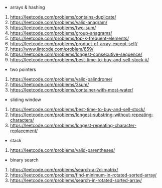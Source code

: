 * arrays & hashing
1. https://leetcode.com/problems/contains-duplicate/
2. https://leetcode.com/problems/valid-anagram/
3. https://leetcode.com/problems/two-sum/
4. https://leetcode.com/problems/group-anagrams/
5. https://leetcode.com/problems/top-k-frequent-elements/
6. https://leetcode.com/problems/product-of-array-except-self/
7. https://www.lintcode.com/problem/659/
8. https://leetcode.com/problems/longest-consecutive-sequence/
9. https://leetcode.com/problems/best-time-to-buy-and-sell-stock-ii/

* two pointers
1. https://leetcode.com/problems/valid-palindrome/
2. https://leetcode.com/problems/3sum/
3. https://leetcode.com/problems/container-with-most-water/

* sliding window
1. https://leetcode.com/problems/best-time-to-buy-and-sell-stock/
2. https://leetcode.com/problems/longest-substring-without-repeating-characters/
3. https://leetcode.com/problems/longest-repeating-character-replacement/

* stack
1. https://leetcode.com/problems/valid-parentheses/

* binary search
1. https://leetcode.com/problems/search-a-2d-matrix/
2. https://leetcode.com/problems/find-minimum-in-rotated-sorted-array/
3. https://leetcode.com/problems/search-in-rotated-sorted-array/
